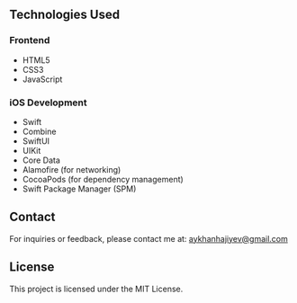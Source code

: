 ## Technologies Used

### Frontend
- HTML5
- CSS3
- JavaScript

### iOS Development
- Swift
- Combine
- SwiftUI
- UIKit
- Core Data
- Alamofire (for networking)
- CocoaPods (for dependency management)
- Swift Package Manager (SPM)

## Contact

For inquiries or feedback, please contact me at: aykhanhajiyev@gmail.com

## License

This project is licensed under the MIT License.
